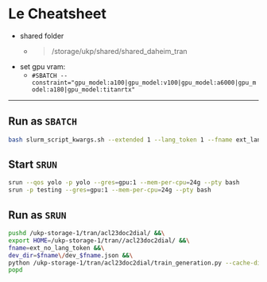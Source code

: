 # Le Cheatsheet
- shared folder
    - > /storage/ukp/shared/shared_daheim_tran 
- set gpu vram:
    - `#SBATCH --constraint="gpu_model:a100|gpu_model:v100|gpu_model:a6000|gpu_model:a180|gpu_model:titanrtx"`
---

## Run as `SBATCH`
```bash
bash slurm_script_kwargs.sh --extended 1 --lang_token 1 --fname ext_lang_token --per_gpu_batch_size 4
```

## Start `SRUN` 
```bash
srun --qos yolo -p yolo --gres=gpu:1 --mem-per-cpu=24g --pty bash
srun -p testing --gres=gpu:1 --mem-per-cpu=24g --pty bash
```

## Run as `SRUN` 

```bash
pushd /ukp-storage-1/tran/acl23doc2dial/ &&\
export HOME=/ukp-storage-1/tran//acl23doc2dial/ &&\
fname=ext_no_lang_token &&\
dev_dir=$fname\/dev_$fname.json &&\
python /ukp-storage-1/tran/acl23doc2dial/train_generation.py --cache-dir=$fname --extended-dataset --batch-accumulation --per-gpu-batch-size=1 --eval-input-file=$dev_dir &&\
popd
```